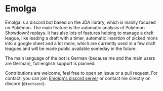 # Emolga

Emolga is a discord bot based on the JDA library, which is mainly focused on Pokémon.
The main feature is the automatic analysis of Pokémon Showdown! replays.
It has also lots of features helping to manage a draft league, like leading a draft with a timer, automatic insertion of
picked mons into a google sheet and a lot more, which are currently used in a few draft leagues and will be made public
available someday in the future.

The main language of the bot is German (because me and the main users are German), full english support is planned.

Contributions are welcome, feel free to open an issue or a pull request.
For contact, you can join [Emolga's discord server](https://discord.gg/WYfKHPCgs9) or contact me directly on discord
(`@tectoast`).
